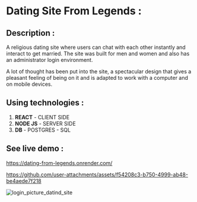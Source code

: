 # Dating Site From Legends :

## Description :

A religious dating site where users can chat with each other instantly and interact to get married.
The site was built for men and women and also has an administrator login environment.

A lot of thought has been put into the site, a spectacular design that gives a pleasant
feeling of being on it and is adapted to work with a computer and on mobile devices.


## Using technologies :

1. **REACT** - CLIENT SIDE
2. **NODE JS** - SERVER SIDE
3. **DB** - POSTGRES - SQL

## See live demo :
https://dating-from-legends.onrender.com/

https://github.com/user-attachments/assets/f54208c3-b750-4999-ab48-be4aede7f218

![login_picture_datind_site](https://github.com/user-attachments/assets/e35332d8-601d-4e69-b88c-70abe0995fac)
